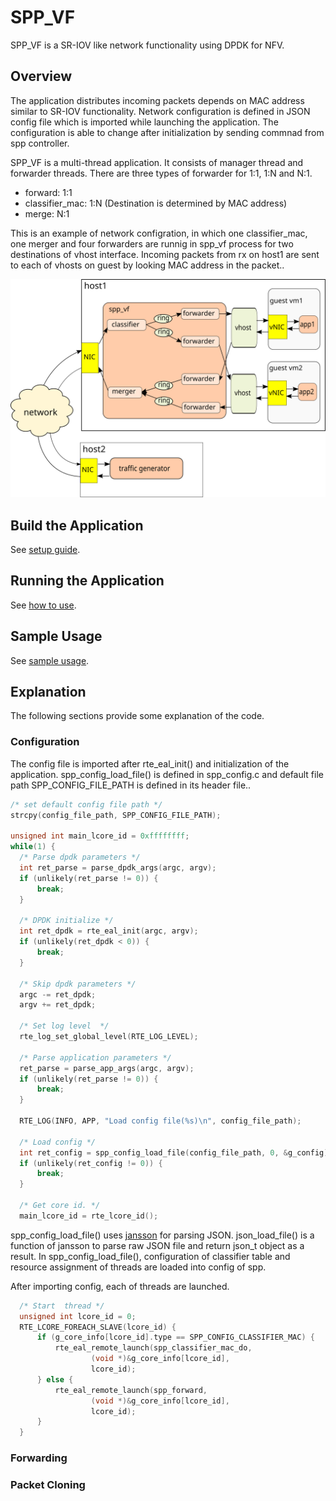 # SPP_VF

SPP_VF is a SR-IOV like network functionality using DPDK for NFV.

## Overview

The application distributes incoming packets depends on MAC address
similar to SR-IOV functionality.
Network configuration is defined in JSON config file which is imported
while launching the application.
The configuration is able to change after initialization by sending
commnad from spp controller.

SPP_VF is a multi-thread application.
It consists of manager thread and forwarder threads.
There are three types of forwarder for 1:1, 1:N and N:1.

  * forward: 1:1
  * classifier_mac: 1:N (Destination is determined by MAC address)
  * merge: N:1

This is an example of network configration, in which one classifier_mac,
one merger and four forwarders are runnig in spp_vf process for two
destinations of vhost interface.
Incoming packets from rx on host1 are sent to each of vhosts on guest
by looking MAC address in the packet..

![spp_vf_overview](spp_vf_overview.svg)

## Build the Application

See [setup guide](setup_guide.md).

## Running the Application

See [how to use](how_to_use.md).

## Sample Usage

See [sample usage](sample_usage.md).

## Explanation

The following sections provide some explanation of the code.

### Configuration

The config file is imported after rte_eal_init() and initialization
of the application.
spp_config_load_file() is defined in spp_config.c and default file
path SPP_CONFIG_FILE_PATH is defined in its header file..

  ```c
  /* set default config file path */
  strcpy(config_file_path, SPP_CONFIG_FILE_PATH);

  unsigned int main_lcore_id = 0xffffffff;
  while(1) {
  	/* Parse dpdk parameters */
  	int ret_parse = parse_dpdk_args(argc, argv);
  	if (unlikely(ret_parse != 0)) {
  		break;
  	}

  	/* DPDK initialize */
  	int ret_dpdk = rte_eal_init(argc, argv);
  	if (unlikely(ret_dpdk < 0)) {
  		break;
  	}

  	/* Skip dpdk parameters */
  	argc -= ret_dpdk;
  	argv += ret_dpdk;

  	/* Set log level  */
  	rte_log_set_global_level(RTE_LOG_LEVEL);

  	/* Parse application parameters */
  	ret_parse = parse_app_args(argc, argv);
  	if (unlikely(ret_parse != 0)) {
  		break;
  	}

  	RTE_LOG(INFO, APP, "Load config file(%s)\n", config_file_path);

  	/* Load config */
  	int ret_config = spp_config_load_file(config_file_path, 0, &g_config);
  	if (unlikely(ret_config != 0)) {
  		break;
  	}

  	/* Get core id. */
  	main_lcore_id = rte_lcore_id();
  ```

spp_config_load_file() uses [jansson]() for parsing JSON.
json_load_file() is a function  of jansson to parse raw JSON
file and return json_t object as a result.
In spp_config_load_file(), configuration of classifier table and
resource assignment of threads are loaded into config of spp.

After importing config, each of threads are launched.

  ```c
	/* Start  thread */
	unsigned int lcore_id = 0;
	RTE_LCORE_FOREACH_SLAVE(lcore_id) {
		if (g_core_info[lcore_id].type == SPP_CONFIG_CLASSIFIER_MAC) {
			rte_eal_remote_launch(spp_classifier_mac_do,
					(void *)&g_core_info[lcore_id],
					lcore_id);
		} else {
			rte_eal_remote_launch(spp_forward,
					(void *)&g_core_info[lcore_id],
					lcore_id);
		}
	}
  ```

### Forwarding


### Packet Cloning


